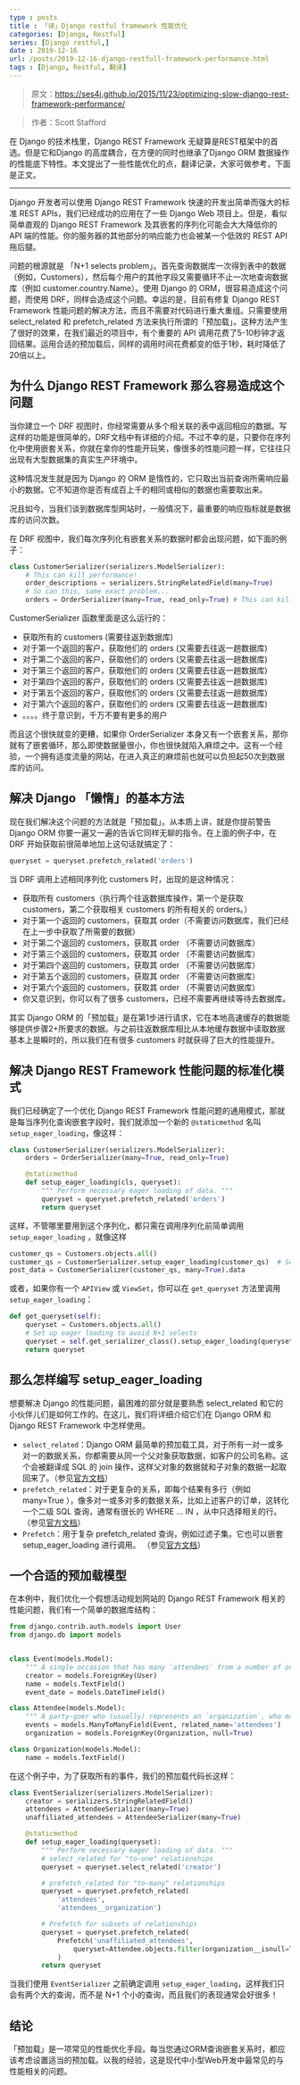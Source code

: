 ```yaml
---
type : posts
title : 「译」Django restful framework 性能优化
categories: [Django, Restful] 
series: [Django restful,]
date : 2019-12-16
url: /posts/2019-12-16-django-restfull-framework-performance.html 
tags : [Django, Restful, 翻译]
---
```


> 原文：https://ses4j.github.io/2015/11/23/optimizing-slow-django-rest-framework-performance/

> 作者：Scott Stafford

在 Django 的技术栈里，Django REST Framework 无疑算是REST框架中的首选。但是它和Django 的高度耦合，在方便的同时也继承了Django ORM 数据操作的性能底下特性。本文提出了一些性能优化的点，翻译记录，大家可做参考，下面是正文。

---

Django 开发者可以使用 Django REST Framework 快速的开发出简单而强大的标准 REST APIs，我们已经成功的应用在了一些 Django Web 项目上。但是，看似简单直观的 Django REST Framework 及其嵌套的序列化可能会大大降低你的 API 端的性能。你的服务器的其他部分的响应能力也会被某一个低效的 REST API 拖后腿。

问题的根源就是 「N+1 selects problem」。首先查询数据库一次得到表中的数据（例如，Customers），然后每个用户的其他字段又需要循环不止一次地查询数据库（例如 customer.country.Name）。使用 Django 的 ORM，很容易造成这个问题，而使用 DRF，同样会造成这个问题。幸运的是，目前有修复 Django REST Framework 性能问题的解决方法，而且不需要对代码进行重大重组。只需要使用 select_related 和 prefetch_related 方法来执行所谓的「预加载」。这种方法产生了很好的效果，在我们最近的项目中，有个重要的 API 调用花费了5-10秒钟才返回结果。运用合适的预加载后，同样的调用时间花费都变的低于1秒，耗时降低了20倍以上。

## 为什么 Django REST Framework 那么容易造成这个问题

当你建立一个 DRF 视图时，你经常需要从多个相关联的表中返回相应的数据。写这样的功能是很简单的，DRF文档中有详细的介绍。不过不幸的是，只要你在序列化中使用嵌套关系，你就在拿你的性能开玩笑，像很多的性能问题一样，它往往只出现有大型数据集的真实生产环境中。

这种情况发生就是因为 Django 的 ORM 是惰性的，它只取出当前查询所需响应最小的数据。它不知道你是否有成百上千的相同或相似的数据也需要取出来。

况且如今，当我们谈到数据库型网站时，一般情况下，最重要的响应指标就是数据库的访问次数。

在 DRF 视图中，我们每次序列化有嵌套关系的数据时都会出现问题，如下面的例子：

```python
class CustomerSerializer(serializers.ModelSerializer):
    # This can kill performance!
    order_descriptions = serializers.StringRelatedField(many=True) 
    # So can this, same exact problem...
    orders = OrderSerializer(many=True, read_only=True) # This can kill performance!
```

CustomerSerializer 函数里面是这么运行的：

- 获取所有的 customers (需要往返到数据库)
- 对于第一个返回的客户，获取他们的 orders (又需要去往返一趟数据库)
- 对于第二个返回的客户，获取他们的 orders (又需要去往返一趟数据库)
- 对于第三个返回的客户，获取他们的 orders (又需要去往返一趟数据库)
- 对于第四个返回的客户，获取他们的 orders (又需要去往返一趟数据库)
- 对于第五个返回的客户，获取他们的 orders (又需要去往返一趟数据库)
- 对于第六个返回的客户，获取他们的 orders (又需要去往返一趟数据库)
- 。。。。终于意识到，千万不要有更多的用户

而且这个很快就变的更糟，如果你 OrderSerializer 本身又有一个嵌套关系，那你就有了嵌套循环，那么即使数据量很小，你也很快就陷入麻烦之中。这有一个经验，一个拥有适度流量的网站，在进入真正的麻烦前也就可以负担起50次到数据库的访问。

## 解决 Django 「懒惰」的基本方法

现在我们解决这个问题的方法就是「预加载」。从本质上讲，就是你提前警告 Django ORM 你要一遍又一遍的告诉它同样无聊的指令。在上面的例子中，在 DRF 开始获取前很简单地加上这句话就搞定了：

```python
queryset = queryset.prefetch_related('orders')
```

当 DRF 调用上述相同序列化 customers 时，出现的是这种情况：

- 获取所有 customers（执行两个往返数据库操作，第一个是获取 customers，第二个获取相关 customers 的所有相关的 orders。）
- 对于第一个返回的 customers，获取其 order（不需要访问数据库，我们已经在上一步中获取了所需要的数据）
- 对于第二个返回的 customers，获取其 order （不需要访问数据库）
- 对于第三个返回的 customers，获取其 order （不需要访问数据库）
- 对于第四个返回的 customers，获取其 order （不需要访问数据库）
- 对于第五个返回的 customers，获取其 order （不需要访问数据库）
- 对于第六个返回的 customers，获取其 order （不需要访问数据库）
- 你又意识到，你可以有了很多 customers，已经不需要再继续等待去数据库。

其实 Django ORM 的「预加载」是在第1步进行请求，它在本地高速缓存的数据能够提供步骤2+所要求的数据。与之前往返数据库相比从本地缓存数据中读取数据基本上是瞬时的，所以我们在有很多 customers 时就获得了巨大的性能提升。

## 解决 Django REST Framework 性能问题的标准化模式

我们已经确定了一个优化 Django REST Framework 性能问题的通用模式，那就是每当序列化查询嵌套字段时，我们就添加一个新的 `@staticmethod` 名叫 `setup_eager_loading`，像这样：

```python
class CustomerSerializer(serializers.ModelSerializer):
    orders = OrderSerializer(many=True, read_only=True)

    @staticmethod
    def setup_eager_loading(cls, queryset):
        """ Perform necessary eager loading of data. """
        queryset = queryset.prefetch_related('orders')
        return queryset
```

这样，不管哪里要用到这个序列化，都只需在调用序列化前简单调用 `setup_eager_loading` ，就像这样

```python
customer_qs = Customers.objects.all()
customer_qs = CustomerSerializer.setup_eager_loading(customer_qs)  # Set up eager loading to avoid N+1 selects
post_data = CustomerSerializer(customer_qs, many=True).data
```

或者，如果你有一个 `APIView` 或 `ViewSet`，你可以在 `get_queryset` 方法里调用 `setup_eager_loading`：

```python
def get_queryset(self):
    queryset = Customers.objects.all()
    # Set up eager loading to avoid N+1 selects
    queryset = self.get_serializer_class().setup_eager_loading(queryset)  
    return queryset
```

## 那么怎样编写 setup_eager_loading

想要解决 Django 的性能问题，最困难的部分就是要熟悉 select_related 和它的小伙伴儿们是如何工作的。在这儿，我们将详细介绍它们在 Django ORM 和 Django REST Framework 中怎样使用。

- `select_related`：Django ORM 最简单的预加载工具，对于所有一对一或多对一的数据关系，你都需要从同一个父对象获取数据，如客户的公司名称。这个会被翻译成 SQL 的 join 操作，这样父对象的数据就和子对象的数据一起取回来了。（参见[官方文档](https://docs.djangoproject.com/en/dev/ref/models/querysets/#django.db.models.query.QuerySet.select_related)）
- `prefetch_related`：对于更复杂的关系，即每个结果有多行（例如 many=True ），像多对一或多对多的数据关系，比如上述客户的订单，这转化一个二级 SQL 查询，通常有很长的 WHERE ... IN ，从中只选择相关的行。（参见[官方文档](https://docs.djangoproject.com/en/dev/ref/models/querysets/#django.db.models.query.QuerySet.select_related)）
- `Prefetch`：用于复杂 prefetch_related 查询，例如过滤子集。它也可以嵌套setup_eager_loading 进行调用。 （参见[官方文档](https://docs.djangoproject.com/en/dev/ref/models/querysets/#django.db.models.query.QuerySet.select_related)）

## 一个合适的预加载模型

在本例中，我们优化一个假想活动规划网站的 Django REST Framework 相关的性能问题，我们有一个简单的数据库结构：

```python
from django.contrib.auth.models import User
from django.db import models


class Event(models.Model):
    """ A single occasion that has many `attendees` from a number of organizations."""
    creator = models.ForeignKey(User)
    name = models.TextField()
    event_date = models.DateTimeField()

class Attendee(models.Model):
    """ A party-goer who (usually) represents an `organization`, who may attend many `events`."""
    events = models.ManyToManyField(Event, related_name='attendees')
    organization = models.ForeignKey(Organization, null=True)

class Organization(models.Model):
    name = models.TextField()
```

在这个例子中，为了获取所有的事件，我们的预加载代码长这样：

```python 
class EventSerializer(serializers.ModelSerializer):
    creator = serializers.StringRelatedField()
    attendees = AttendeeSerializer(many=True)
    unaffiliated_attendees = AttendeeSerializer(many=True)

    @staticmethod
    def setup_eager_loading(queryset):
        """ Perform necessary eager loading of data. """
        # select_related for "to-one" relationships
        queryset = queryset.select_related('creator')

        # prefetch_related for "to-many" relationships
        queryset = queryset.prefetch_related(
            'attendees',
            'attendees__organization')

        # Prefetch for subsets of relationships
        queryset = queryset.prefetch_related(
            Prefetch('unaffiliated_attendees', 
                queryset=Attendee.objects.filter(organization__isnull=True))
            )
        return queryset
```

当我们使用 `EventSerializer` 之前确定调用 `setup_eager_loading`，这样我们只会有两个大的查询，而不是 N+1 个小的查询，而且我们的表现通常会好很多！

## 结论

「预加载」是一项常见的性能优化手段。每当您通过ORM查询嵌套关系时，都应该考虑设置适当的预加载。以我的经验，这是现代中小型Web开发中最常见的与性能相关的问题。
